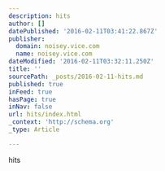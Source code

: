 ```yaml
---
description: hits
author: []
datePublished: '2016-02-11T03:41:22.867Z'
publisher:
  domain: noisey.vice.com
  name: noisey.vice.com
dateModified: '2016-02-11T03:32:11.250Z'
title: ''
sourcePath: _posts/2016-02-11-hits.md
published: true
inFeed: true
hasPage: true
inNav: false
url: hits/index.html
_context: 'http://schema.org'
_type: Article

---
```

hits